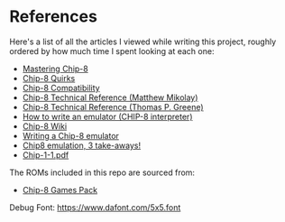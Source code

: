 # References

Here's a list of all the articles I viewed while writing this project, roughly ordered by how much time I spent looking at each one:

- [Mastering Chip-8](http://mattmik.com/files/chip8/mastering/chip8.html)
- [Chip-8 Quirks](https://github.com/Chromatophore/HP48-Superchip)
- [Chip-8 Compatibility](https://gist.github.com/tobiasvl/a0e43bdcd64d9ef6be35f5c67fcff0dd)
- [Chip-8 Technical Reference (Matthew Mikolay)](https://github.com/mattmikolay/chip-8/wiki/CHIP%E2%80%908-Technical-Reference)
- [Chip-8 Technical Reference (Thomas P. Greene)](http://devernay.free.fr/hacks/chip8/C8TECH10.HTM)
- [How to write an emulator (CHIP-8 interpreter)](http://www.multigesture.net/articles/how-to-write-an-emulator-chip-8-interpreter/)
- [Chip-8 Wiki](https://en.wikipedia.org/wiki/CHIP-8)
- [Writing a Chip-8 emulator](https://aymanbagabas.com/2018/09/17/chip-8-emulator.html)
- [Chip8 emulation, 3 take-aways!](https://snoozetime.github.io/2018/11/15/chip8.html)
- [Chip-1-1.pdf](http://chip8.sourceforge.net/chip8-1.1.pdf)

The ROMs included in this repo are sourced from:

- [Chip-8 Games Pack](https://www.zophar.net/pdroms/chip8/chip-8-games-pack.html)

Debug Font: https://www.dafont.com/5x5.font
